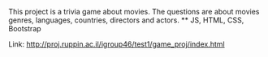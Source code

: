 This project is a trivia game about movies. The questions are about movies genres, languages, countries, directors and actors.
** JS, HTML, CSS, Bootstrap

Link: http://proj.ruppin.ac.il/igroup46/test1/game_proj/index.html
